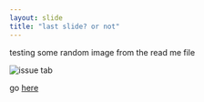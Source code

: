 ```yaml
---
layout: slide
title: "last slide? or not"
---
```

testing some random image from the read me file

![issue tab](https://lab.github.com/public/images/issue_tab.png)

go [here](https://scratchusernamemrtbts.github.io/hello-world)
